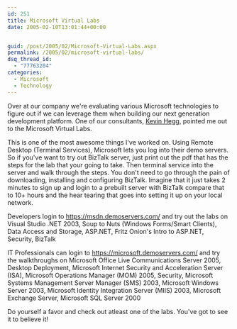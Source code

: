 ```yaml
---
id: 251
title: Microsoft Virtual Labs
date: 2005-02-10T13:01:44+00:00


guid: /post/2005/02/Microsoft-Virtual-Labs.aspx
permalink: /2005/02/microsoft-virtual-labs/
dsq_thread_id:
  - "77763204"
categories:
  - Microsoft
  - Technology
---
```

<P>Over at our company we're evaluating various Microsoft technologies to figure out if we can leverage them when building our next generation development platform. One of our consultants, <A href="http://www.moturion.com/">Kevin Hegg</A>, pointed me out to the Microsoft Virtual Labs.</P>
<P>This is one of the most awesome things I've worked on. Using Remote Desktop (Terminal Services), Microsoft lets you log into their demo servers. So if you've want to try out BizTalk server, just print out the pdf that has the steps for the lab that your going to take. Then terminal service into the server and walk through the steps. You don't need to go through the pain of downloading, installing and configuring BizTalk. Imagine that it just takes 2 minutes to sign up and login to a prebuilt server with BizTalk compare that to 10+ hours and the hear tearing that goes into setting it up on your local network.</P>
<P>Developers login to <A href="https://msdn.demoservers.com/">https://msdn.demoservers.com/</A>&nbsp;and try out the labs on Visual Studio .NET 2003, Soup to Nuts (Windows Forms/Smart Clients), Data Access and Storage, ASP.NET, Fritz Onion's Intro to ASP.NET, Security, BizTalk</P>
<P>IT Professionals&nbsp;can login to <A href="https://microsoft.demoservers.com/">https://microsoft.demoservers.com/</A>&nbsp;and try the walkthroughs on Microsoft Office Live Communications Server 2005, Desktop Deployment, Microsoft Internet Security and Acceleration Server (ISA), Microsoft Operations Manager (MOM) 2005, Security, Microsoft Systems Management Server Manager (SMS) 2003, Microsoft Windows Server 2003, Microsoft Identity Integration Server (MIIS) 2003, Microsoft Exchange Server, Microsoft SQL Server 2000</P>
<P>Do yourself a favor and check out atleast one of the labs. You've got to see it to believe it!</P>